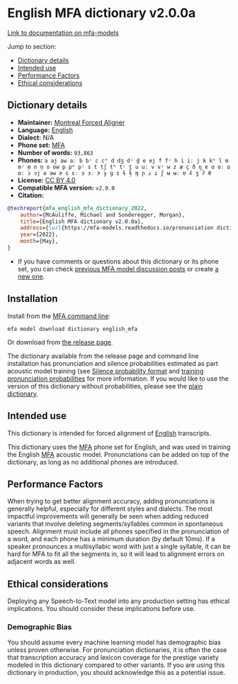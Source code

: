 
# English MFA dictionary v2.0.0a

[Link to documentation on mfa-models](https://mfa-models.readthedocs.io/en/main/dictionary/english_mfa.html)

Jump to section:

- [Dictionary details](#dictionary-details)
- [Intended use](#intended-use)
- [Performance Factors](#performance-factors)
- [Ethical considerations](#ethical-considerations)

## Dictionary details

- **Maintainer:** [Montreal Forced Aligner](https://montreal-forced-aligner.readthedocs.io/)
- **Language:** [English](https://en.wikipedia.org/wiki/English_language)
- **Dialect:** N/A
- **Phone set:** [MFA](https://mfa-models.readthedocs.io/en/refactor/mfa_phone_set.html#english)
- **Number of words:** `93,863`
- **Phones:** `a aj aw aː b bʲ c cʰ d dʒ dʲ d̪ e ej f fʲ h i iː j k kʰ l m mʲ m̩ n n̩ o ow p pʰ pʲ s t tʃ tʰ tʲ t̪ u uː v vʲ w z æ ç ð ŋ ɐ ɑ ɑː ɒ ɒː ɔ ɔj ə əw ɚ ɛ ɛː ɜ ɜː ɝ ɟ ɡ ɪ ɫ ɫ̩ ɱ ɲ ɹ ɾ ʃ ʉ ʉː ʊ ʎ ʒ ʔ θ`
- **License:** [CC BY 4.0](https://github.com/MontrealCorpusTools/mfa-models/tree/main/dictionary/english/mfa/v2.0.0a/LICENSE)
- **Compatible MFA version:** `v2.0.0`
- **Citation:**

```bibtex
@techreport{mfa_english_mfa_dictionary_2022,
	author={McAuliffe, Michael and Sonderegger, Morgan},
	title={English MFA dictionary v2.0.0a},
	address={\url{https://mfa-models.readthedocs.io/pronunciation dictionary/English/English MFA dictionary v2_0_0a.html}},
	year={2022},
	month={May},
}
```

- If you have comments or questions about this dictionary or its phone set, you can check [previous MFA model discussion posts](https://github.com/MontrealCorpusTools/mfa-models/discussions?discussions_q=English+MFA+dictionary+v2.0.0a) or create [a new one](https://github.com/MontrealCorpusTools/mfa-models/discussions/new).

## Installation

Install from the [MFA command line](https://montreal-forced-aligner.readthedocs.io/en/latest/user_guide/models/index.html):

```
mfa model download dictionary english_mfa
```

Or download from [the release page](https://github.com/MontrealCorpusTools/mfa-models/releases/tag/dictionary-english_mfa-v2.0.0a).

The dictionary available from the release page and command line installation has pronunciation and silence probabilities estimated as part acoustic model training (see [Silence probability format](https://montreal-forced-aligner.readthedocs.io/en/latest/user_guide/dictionary.html#silence-probabilities) and [training pronunciation probabilities](https://montreal-forced-aligner.readthedocs.io/en/latest/user_guide/workflows/training_dictionary.html) for more information.  If you would like to use the version of this dictionary without probabilities, please see the [plain dictionary](https://raw.githubusercontent.com/MontrealCorpusTools/mfa-models/main/dictionary/english/mfa/english_mfa.dict).

## Intended use

This dictionary is intended for forced alignment of [English](https://en.wikipedia.org/wiki/English_language) transcripts.

This dictionary uses the [MFA](https://mfa-models.readthedocs.io/en/refactor/mfa_phone_set.html#english) phone set for English, and was used in training the English [MFA](https://mfa-models.readthedocs.io/en/refactor/mfa_phone_set.html#english) acoustic model. Pronunciations can be added on top of the dictionary, as long as no additional phones are introduced.

## Performance Factors

When trying to get better alignment accuracy, adding pronunciations is generally helpful, especially for different styles and dialects. The most impactful improvements will generally be seen when adding reduced variants that involve deleting segments/syllables common in spontaneous speech.  Alignment must include all phones specified in the pronunciation of a word, and each phone has a minimum duration (by default 10ms). If a speaker pronounces a multisyllabic word with just a single syllable, it can be hard for MFA to fit all the segments in, so it will lead to alignment errors on adjacent words as well.

## Ethical considerations

Deploying any Speech-to-Text model into any production setting has ethical implications. You should consider these implications before use.

### Demographic Bias

You should assume every machine learning model has demographic bias unless proven otherwise. For pronunciation dictionaries, it is often the case that transcription accuracy and lexicon coverage for the prestige variety modeled in this dictionary compared to other variants. If you are using this dictionary in production, you should acknowledge this as a potential issue.
